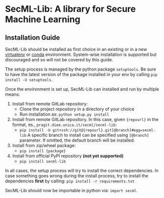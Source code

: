 # SecML-Lib: A library for Secure Machine Learning

## Installation Guide
SecML-Lib should be installed as first choice in an existing or in a new
 [virtualenv](https://virtualenv.pypa.io) or [conda](https://conda.io)
 environment. System-wise installation is supported but discouraged and
 so will not be covered by this guide.

The setup process is managed by the python package `setuptools`. Be sure
 to have the latest version of the package installed in your env by
 calling `pip install -U setuptools`.

Once the environment is set up, SecML-Lib can installed and run by
 multiple means:
 1. Install from remote GitLab repository:
    - Clone the project repository in a directory of your choice
    - Run installation as: `python setup.py install`
 2. Install from remote GitLab repository. In this case, given
    `{repourl}` in the format, es., `pragit.diee.unica.it/secml/secml-lib`:
    - `pip install -U git+ssh://git@{repourl}.git[@branch]#egg=secml-lib`
    A specific branch to install can be specified using `[@branch]` parameter.
    If omitted, the default branch will be installed.
 3. Install from zip/wheel package:
    - `pip install {package}`
 4. Install from official PyPI repository **(not yet supported)**
    - `pip install secml-lib`

In all cases, the setup process will try to install the correct dependencies.
In case something goes wrong during the install process, try to install
 the dependencies **first** by calling: `pip install -r requirements.txt`

SecML-Lib should now be importable in python via: `import secml`.